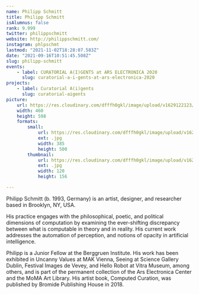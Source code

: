 ```yaml
---
name: Philipp Schmitt
title: Philipp Schmitt
isAlumnus: false
rank: 9.999
twitter: philippschmitt
website: http://philippschmitt.com/
instagram: phlpschmt
lastmod: "2021-11-02T18:28:07.583Z"
date: "2021-09-16T10:51:45.508Z"
slug: philipp-schmitt
events:
    - label: CURATORIAL A(I)GENTS at ARS ELECTRONICA 2020
      slug: curatorial-a-i-gents-at-ars-electronica-2020
projects:
    - label: Curatorial A(i)gents
      slug: curatorial-aigents
picture:
    url: https://res.cloudinary.com/dfffh0gkl/image/upload/v1629122123/philipp_b9bb3f6b65.jpg
    width: 460
    height: 598
    formats:
        small:
            url: https://res.cloudinary.com/dfffh0gkl/image/upload/v1629122125/small_philipp_b9bb3f6b65.jpg
            ext: .jpg
            width: 385
            height: 500
        thumbnail:
            url: https://res.cloudinary.com/dfffh0gkl/image/upload/v1629122124/thumbnail_philipp_b9bb3f6b65.jpg
            ext: .jpg
            width: 120
            height: 156

---
```

Philipp Schmitt (b. 1993, Germany) is an artist, designer, and researcher based in Brooklyn, NY, USA.

His practice engages with the philosophical, poetic, and political dimensions of computation by examining the ever-shifting discrepancy between what is computable in theory and in reality. His current work addresses the automation of perception, and notions of opacity in artificial intelligence.

Philipp is a Junior Fellow at the Berggruen Institute. His work has been exhibited in Uncanny Values at MAK Vienna, Seeing at Science Gallery Dublin, Festival Images de Vevey, and Hello Robot at Vitra Museum, among others, and is part of the permanent collection of the Ars Electronica Center and the MoMA Art Library. His artist book, Computed Curation, was published by Bromide Publishing House in 2018.